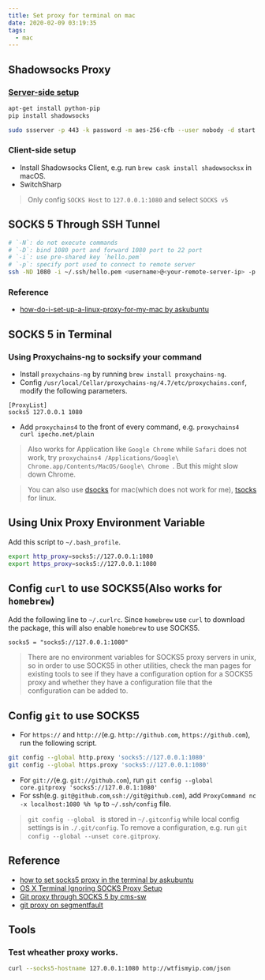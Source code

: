 ```yaml
---
title: Set proxy for terminal on mac
date: 2020-02-09 03:19:35
tags: 
  - mac
---
```

## Shadowsocks Proxy

### [Server-side setup](https://github.com/shadowsocks/shadowsocks)

```sh
apt-get install python-pip
pip install shadowsocks

sudo ssserver -p 443 -k password -m aes-256-cfb --user nobody -d start
```


### Client-side setup

* Install Shadowsocks Client, e.g. run `brew cask install shadowsocksx` in macOS.
* SwitchSharp

> Only config `SOCKS Host` to `127.0.0.1:1080` and select `SOCKS v5`

<!-- more -->

## SOCKS 5 Through SSH Tunnel

```sh
# `-N`: do not execute commands
# `-D`: bind 1080 port and forward 1080 port to 22 port
# `-i`: use pre-shared key `hello.pem`
# `-p`: specify port used to connect to remote server
ssh -ND 1080 -i ~/.ssh/hello.pem <username>@<your-remote-server-ip> -p 22
```


### Reference

* [how-do-i-set-up-a-linux-proxy-for-my-mac by askubuntu](http://askubuntu.com/questions/143303/how-do-i-set-up-a-linux-proxy-for-my-mac)


## SOCKS 5 in Terminal

### Using Proxychains-ng to socksify your command

* Install `proxychains-ng` by running `brew install proxychains-ng`.
* Config `/usr/local/Cellar/proxychains-ng/4.7/etc/proxychains.conf`, modify the following parameters.

```config
[ProxyList]
socks5 127.0.0.1 1080
```

* Add `proxychains4` to the front of every command, e.g. `proxychains4 curl ipecho.net/plain`

> Also works for Application like `Google Chrome` while `Safari` does not work, try `proxychains4 /Applications/Google\ Chrome.app/Contents/MacOS/Google\ Chrome `.
> But this might slow down Chrome. 

> You can also use [dsocks](http://monkey.org/~dugsong/dsocks/) for mac(which does not work for me), [tsocks](http://tsocks.sourceforge.net/) for linux.

## Using Unix Proxy Environment Variable

Add this script to `~/.bash_profile`.

```sh
export http_proxy=socks5://127.0.0.1:1080
export https_proxy=socks5://127.0.0.1:1080
```


## Config `curl` to use SOCKS5(Also works for `homebrew`)

Add the following line to `~/.curlrc`. Since `homebrew` use `curl` to download the package, this will also enable `homebrew` to use SOCKS5.

```config
socks5 = "socks5://127.0.0.1:1080"
```

> There are no environment variables for SOCKS5 proxy servers in unix, so in order to use SOCKS5 in other utilities, check the man pages for existing tools to see if they have a configuration option for a SOCKS5 proxy and whether they have a configuration file that the configuration can be added to.


## Config `git` to use SOCKS5

* For `https://` and `http://`(e.g. `http://github.com`, `https://github.com`), run the following script.

```sh
git config --global http.proxy 'socks5://127.0.0.1:1080'
git config --global https.proxy 'socks5://127.0.0.1:1080'
```

* For `git://`(e.g. `git://github.com`), run `git config --global core.gitproxy 'socks5://127.0.0.1:1080'`
* For ssh(e.g. `git@github.com`,`ssh://git@github.com`), add `ProxyCommand nc -x localhost:1080 %h %p` to `~/.ssh/config` file.

> `git config --global ` is stored in `~/.gitconfig` while local config settings is in `./.git/config`.
> To remove a configuration, e.g. run `git config --global --unset core.gitproxy`.

## Reference

* [how to set socks5 proxy in the terminal by askubuntu](http://askubuntu.com/questions/610333/how-to-set-socks5-proxy-in-the-terminal)
* [OS X Terminal Ignoring SOCKS Proxy Setup](http://superuser.com/questions/377199/os-x-terminal-ignoring-socks-proxy-setup)
* [Git proxy through SOCKS 5 by cms-sw](http://cms-sw.github.io/tutorial-proxy.html)
* [git proxy on segmentfault](http://segmentfault.com/q/1010000000118837)


## Tools

### Test wheather proxy works. 
```sh
curl --socks5-hostname 127.0.0.1:1080 http://wtfismyip.com/json
```